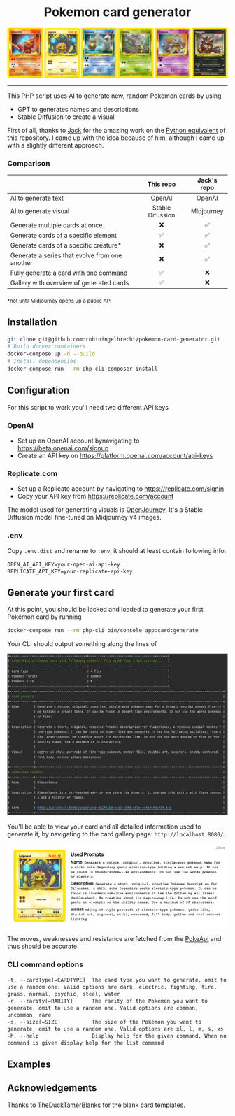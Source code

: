 <h1 align="center">Pokemon card generator</h1>

<p align="center">
  <img src="https://github.com/robiningelbrecht/pokemon-card-generator/raw/master/readme/banner.png" alt="Banner">
</p>

---

This PHP script uses AI to generate new, random Pokemon cards by using 
 - GPT to generates names and descriptions
 - Stable Diffusion to create a visual

First of all, thanks to [Jack](https://github.com/pixegami) for the amazing work 
on the [Python equivalent](https://github.com/pixegami/pokemon-card-generator) of
this repository. I came up with the idea because of him, although I came up with a
slightly different approach.

### Comparison

|                                                |     This repo    | Jack's repo |
|------------------------------------------------|:----------------:|:-----------:|
| AI to generate text                            |      OpenAI      |    OpenAI   |
| AI to generate visual                          | Stable Difussion |  Midjourney |
| Generate multiple cards at once                |         ❌        |      ✅      |
| Generate cards of a specific element           |         ✅        |      ✅      |
| Generate cards of a specific creature*         |         ❌        |      ✅      |
| Generate a series that evolve from one another |         ❌        |      ✅      |
| Fully generate a card with one command         |         ✅        |      ❌      |
| Gallery with overview of generated cards       |         ✅        |      ❌      |

<sub>*not until Midjourney opens up a public API </sub>


## Installation

```bash
git clone git@github.com:robiningelbrecht/pokemon-card-generator.git
# Build docker containers
docker-compose up -d --build
# Install dependencies
docker-compose run --rm php-cli composer install
```

## Configuration

For this script to work you'll need two different API keys

### OpenAI

* Set up an OpenAI account bynavigating to https://beta.openai.com/signup
* Create an API key on https://platform.openai.com/account/api-keys

### Replicate.com

* Set up a Replicate account by navigating to https://replicate.com/signin
* Copy your API key from https://replicate.com/account

The model used for generating visuals is [OpenJourney](https://replicate.com/prompthero/openjourney).
It's a Stable Diffusion model fine-tuned on Midjourney v4 images.

### .env

Copy `.env.dist` and rename to `.env`, it should at least contain following info:

```dotenv
OPEN_AI_API_KEY=your-open-ai-api-key
REPLICATE_API_KEY=your-replicate-api-key
```

## Generate your first card

At this point, you should be locked and loaded to generate your first Pokémon card by running

```bash
docker-compose run --rm php-cli bin/console app:card:generate
```

Your CLI should output something along the lines of

<img src="https://github.com/robiningelbrecht/pokemon-card-generator/raw/master/readme/cli-output.png" alt="CLI output">

You'll be able to view your card and all detailed information used to generate it, 
by navigating to the card gallery page: `http://localhost:8080/`.

<img src="https://github.com/robiningelbrecht/pokemon-card-generator/raw/master/readme/gallery-metadata.png" alt="Metadata">

The moves, weaknesses and resistance are fetched from the [PokeApi](https://pokeapi.co/) 
and thus should be accurate.

### CLI command options

```
-t, --cardType[=CARDTYPE]  The card type you want to generate, omit to use a random one. Valid options are dark, electric, fighting, fire, grass, normal, psychic, steel, water
-r, --rarity[=RARITY]      The rarity of the Pokémon you want to generate, omit to use a random one. Valid options are common, uncommon, rare
-s, --size[=SIZE]          The size of the Pokémon you want to generate, omit to use a random one. Valid options are xl, l, m, s, xs
-h, --help                 Display help for the given command. When no command is given display help for the list command
```

## Examples


## Acknowledgements

Thanks to [TheDuckTamerBlanks](https://www.deviantart.com/katarawaterbender) for the blank card templates.
